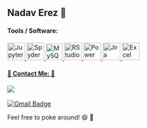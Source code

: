 <h2> Nadav Erez 👋 </h2>

<h4> Tools / Software: </h4>

<a href="https://jupyter.org/">
  <img 
    alt="Jupyter Notebook"
    height="40"
    width="40"
    src="https://cdn.icon-icons.com/icons2/2667/PNG/512/jupyter_app_icon_161280.png" />
  <img 
    alt="Spyder"
    height="40"
    width="40"
    src="https://www.iconninja.com/files/387/241/224/spyder-icon.png" />
  <img 
    alt="MySQL"
    height="38"
    width="38"
    src="https://gogeticon.net/files/3163570/8c769724b1beaf7ab86ba104d2545e90.png" />
  <img 
    alt="RStudio"
    height="40"
    width="40"
    src="https://cdn.icon-icons.com/icons2/1508/PNG/512/rstudio_104598.png" />
  <img 
    alt="Power BI"
    height="40"
    width="40"
    src="https://www.enliten-it.com/wp-content/uploads/2018/12/PowerBI-Icon.png" />
  <img 
    alt="Jira"
    height="40"
    width="40"
    src="https://cdn-icons-png.flaticon.com/512/5968/5968875.png" />
  <img 
    alt="Excel"
    height="40"
    width="40"
    src="https://upload.wikimedia.org/wikipedia/commons/thumb/3/34/Microsoft_Office_Excel_%282019%E2%80%93present%29.svg/768px-Microsoft_Office_Excel_%282019%E2%80%93present%29.svg.png?20190925171014" />
    
<h4> 📱  Contact Me: 📱 </h4>
<a href="https://www.linkedin.com/in/tamir-kaliyahu-1559491a6/"><img src="https://img.shields.io/badge/-Nadav%20Erez-blue?style=plastic&logo=Linkedin&logoColor=white&link=hhttps://www.linkedin.com/in/nadaverez/" /></a>&nbsp;&nbsp;&nbsp;&nbsp


[![Gmail Badge](https://img.shields.io/badge/-nadaverez56@gmail.com-c14438?style=plastic&logo=Gmail&logoColor=white&link=mailto:nadaverez56@gmail.com)](mailto:nadaverez56@gmail.com)

Feel free to poke around! 😄 👀
